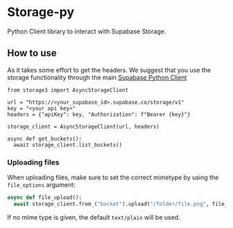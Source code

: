 # Storage-py

Python Client library to interact with Supabase Storage.



## How to use

As it takes some effort to get the headers. We suggest that you use the storage functionality through the main [Supabase Python Client](https://github.com/supabase-community/supabase-py)


```python3
from storage3 import AsyncStorageClient

url = "https://<your_supabase_id>.supabase.co/storage/v1"
key = "<your api key>"
headers = {"apiKey": key, "Authorization": f"Bearer {key}"}

storage_client = AsyncStorageClient(url, headers)

async def get_buckets():
  await storage_client.list_buckets()
```

### Uploading files
When uploading files, make sure to set the correct mimetype by using the `file_options` argument:
```py
async def file_upload():
  await storage_client.from_("bucket").upload("/folder/file.png", file_object, {"content-type": "image/png"})
```
If no mime type is given, the default `text/plain` will be used.
